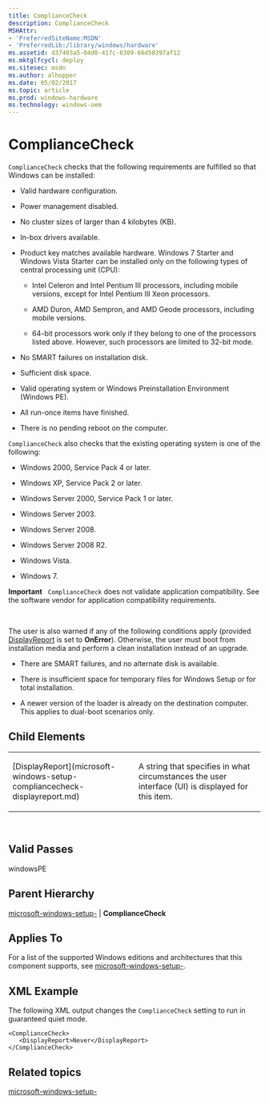 ```yaml
---
title: ComplianceCheck
description: ComplianceCheck
MSHAttr:
- 'PreferredSiteName:MSDN'
- 'PreferredLib:/library/windows/hardware'
ms.assetid: d37403a5-04d0-417c-8309-66d58397af12
ms.mktglfcycl: deploy
ms.sitesec: msdn
ms.author: alhopper
ms.date: 05/02/2017
ms.topic: article
ms.prod: windows-hardware
ms.technology: windows-oem
---
```


# ComplianceCheck


`ComplianceCheck` checks that the following requirements are fulfilled so that Windows can be installed:

-   Valid hardware configuration.

-   Power management disabled.

-   No cluster sizes of larger than 4 kilobytes (KB).

-   In-box drivers available.

-   Product key matches available hardware. Windows 7 Starter and Windows Vista Starter can be installed only on the following types of central processing unit (CPU):

    -   Intel Celeron and Intel Pentium III processors, including mobile versions, except for Intel Pentium III Xeon processors.

    -   AMD Duron, AMD Sempron, and AMD Geode processors, including mobile versions.

    -   64-bit processors work only if they belong to one of the processors listed above. However, such processors are limited to 32-bit mode.

-   No SMART failures on installation disk.

-   Sufficient disk space.

-   Valid operating system or Windows Preinstallation Environment (Windows PE).

-   All run-once items have finished.

-   There is no pending reboot on the computer.

`ComplianceCheck` also checks that the existing operating system is one of the following:

-   Windows 2000, Service Pack 4 or later.

-   Windows XP, Service Pack 2 or later.

-   Windows Server 2000, Service Pack 1 or later.

-   Windows Server 2003.

-   Windows Server 2008.

-   Windows Server 2008 R2.

-   Windows Vista.

-   Windows 7.

**Important**  
`ComplianceCheck` does not validate application compatibility. See the software vendor for application compatibility requirements.

 

The user is also warned if any of the following conditions apply (provided [DisplayReport](microsoft-windows-setup-compliancecheck-displayreport.md) is set to **OnError**). Otherwise, the user must boot from installation media and perform a clean installation instead of an upgrade.

-   There are SMART failures, and no alternate disk is available.

-   There is insufficient space for temporary files for Windows Setup or for total installation.

-   A newer version of the loader is already on the destination computer. This applies to dual-boot scenarios only.

## Child Elements


<table>
<colgroup>
<col width="50%" />
<col width="50%" />
</colgroup>
<tbody>
<tr class="odd">
<td><p>[DisplayReport](microsoft-windows-setup-compliancecheck-displayreport.md)</p></td>
<td><p>A string that specifies in what circumstances the user interface (UI) is displayed for this item.</p></td>
</tr>
</tbody>
</table>

 

## Valid Passes


windowsPE

## Parent Hierarchy


[microsoft-windows-setup-](microsoft-windows-setup.md) | **ComplianceCheck**

## Applies To


For a list of the supported Windows editions and architectures that this component supports, see [microsoft-windows-setup-](microsoft-windows-setup.md).

## XML Example


The following XML output changes the `ComplianceCheck` setting to run in guaranteed quiet mode.

``` syntax
<ComplianceCheck>
   <DisplayReport>Never</DisplayReport>
</ComplianceCheck>
```

## Related topics


[microsoft-windows-setup-](microsoft-windows-setup.md)

 

 







